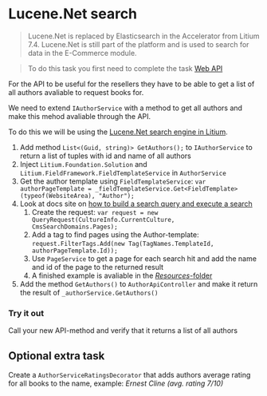 # Lucene.Net search

> Lucene.Net is replaced by Elasticsearch in the Accelerator from Litium 7.4. Lucene.Net is still part of the platform and is used to search for data in the E-Commerce module.

> To do this task you first need to complete the task [Web API](../Web%20API)

For the API to be useful for the resellers they have to be able to get a list of all authors avaliable to request books for.

We need to extend `IAuthorService` with a method to get all authors and make this mehod avaliable through the API.

To do this we will be using the [Lucene.Net search engine in Litium](https://docs.litium.com/documentation/architecture/search).

1. Add method `List<(Guid, string)> GetAuthors();` to `IAuthorService` to return a list of tuples with id and name of all authors
1. Inject `Litium.Foundation.Solution` and `Litium.FieldFramework.FieldTemplateService` in `AuthorService`
1. Get the author template using `FieldTemplateService`: `var authorPageTemplate = _fieldTemplateService.Get<FieldTemplate>(typeof(WebsiteArea), "Author");`
1. Look at docs site on [how to build a search query and execute a search](https://docs.litium.com/documentation/architecture/search/building-a-search-query)
    1. Create the request: `var request = new QueryRequest(CultureInfo.CurrentCulture, CmsSearchDomains.Pages);`
    1. Add a tag to find pages using the Author-template: `request.FilterTags.Add(new Tag(TagNames.TemplateId, authorPageTemplate.Id));`
    1. Use `PageService` to get a page for each search hit and add the name and id of the page to the returned result
    1. A finished example is avaliable in the [_Resources_-folder](Resources/AuthorService.cs)
1. Add the method `GetAuthors()` to `AuthorApiController` and make it return the result of `_authorService.GetAuthors()`

### Try it out

Call your new API-method and verify that it returns a list of all authors

## Optional extra task

Create a `AuthorServiceRatingsDecorator` that adds authors average rating for all books to the name, example: _Ernest Cline (avg. rating 7/10)_